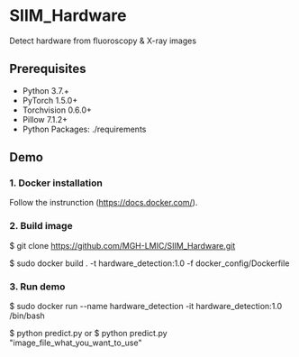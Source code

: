 # SIIM_Hardware
Detect hardware from fluoroscopy &amp; X-ray images

## Prerequisites

- Python 3.7.+
- PyTorch 1.5.0+
- Torchvision 0.6.0+
- Pillow 7.1.2+
- Python Packages: ./requirements

## Demo

### 1. Docker installation
Follow the instrunction (https://docs.docker.com/).


### 2. Build image
$ git clone https://github.com/MGH-LMIC/SIIM_Hardware.git

$ sudo docker build . -t hardware_detection:1.0 -f docker_config/Dockerfile


### 3. Run demo
$ sudo docker run --name hardware_detection  -it hardware_detection:1.0 /bin/bash

$ python predict.py
or
$ python predict.py "image_file_what_you_want_to_use"

